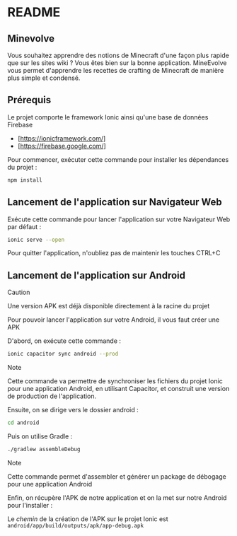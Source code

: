 # README

## Minevolve

Vous souhaitez apprendre des notions de Minecraft d'une façon plus rapide que sur les sites wiki ? Vous êtes bien sur la bonne application.
MineEvolve vous permet d'apprendre les recettes de crafting de Minecraft de manière plus simple et condensé.

## Prérequis

Le projet comporte le framework Ionic ainsi qu'une base de données Firebase

- [https://ionicframework.com/]
- [https://firebase.google.com/]


Pour commencer, exécuter cette commande pour installer les dépendances du projet  :

```bash
npm install
```

## Lancement de l'application sur Navigateur Web

Exécute cette commande pour lancer l'application sur votre Navigateur Web par défaut :

```bash
ionic serve --open
```

Pour quitter l'application, n'oubliez pas de maintenir les touches CTRL+C

## Lancement de l'application sur Android

> [!CAUTION]
> Une version APK est déjà disponible directement à la racine du projet

Pour pouvoir lancer l'application sur votre Android, il vous faut créer une APK

D'abord, on exécute cette commande :

```bash
ionic capacitor sync android --prod
```

> [!NOTE]
> Cette commande va permettre de synchroniser les fichiers du projet Ionic pour une application Android, en utilisant Capacitor, et construit une version de production de l'application.

Ensuite, on se dirige vers le dossier android :

```bash
cd android
```

Puis on utilise Gradle :

```bash
./gradlew assembleDebug
```
> [!NOTE]
> Cette commande permet d'assembler et générer un package de débogage pour une application Android

Enfin, on récupère l'APK de notre application et on la met sur notre Android pour l'installer :

Le _chemin_ de la création de l'APK sur le projet Ionic est `android/app/build/outputs/apk/app-debug.apk`

